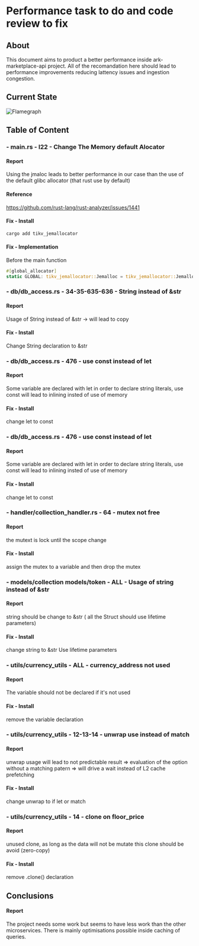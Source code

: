 # Performance task to do and code review to fix

## About 
This document aims to product a better performance inside ark-marketplace-api project. 
All of the recomandation here should lead to performance improvements reducing lattency issues and ingestion congestion. 

## Current State

![Flamegraph](./flamegraph.svg)

## Table of Content 

### - main.rs - l22 -  Change The Memory default Alocator 
#### Report
Using the jmaloc leads to better performance in our case than the use of the default glibc allocator (that rust use by default)
#### Reference 
https://github.com/rust-lang/rust-analyzer/issues/1441
#### Fix - Install
```bash
cargo add tikv_jemallocator
```
#### Fix - Implementation
Before the main function 
```rust
#[global_allocator]
static GLOBAL: tikv_jemallocator::Jemalloc = tikv_jemallocator::Jemalloc;
```

### - db/db_access.rs - 34-35-635-636 -  String instead of &str
#### Report
Usage of String instead of &str -> will lead to copy
#### Fix - Install
Change String declaration to &str

### - db/db_access.rs - 476 -  use const instead of let
#### Report
Some variable are declared with let in order to declare string literals, use const will lead to inlining insted of use of memory
#### Fix - Install
change let to const

### - db/db_access.rs - 476 -  use const instead of let
#### Report
Some variable are declared with let in order to declare string literals, use const will lead to inlining insted of use of memory
#### Fix - Install
change let to const

### - handler/collection_handler.rs - 64 -  mutex not free 
#### Report
the mutext is lock until the scope change
#### Fix - Install
assign the mutex to a variable and then drop the mutex

### - models/collection models/token - ALL -  Usage of string instead of &str
#### Report
string should be change to &str ( all the Struct should use lifetime parameters)
#### Fix - Install
change string to &str 
Use lifetime parameters

### - utils/currency_utils - ALL -  currency_address not used
#### Report
The variable should not be declared if it's not used
#### Fix - Install
remove the variable declaration

### - utils/currency_utils - 12-13-14 -  unwrap use instead of match
#### Report
unwrap usage will lead to not predictable result => evaluation of the option without a matching patern => will drive a wait instead of L2 cache prefetching
#### Fix - Install
change unwrap to if let or match

### - utils/currency_utils - 14 -  clone on floor_price
#### Report
unused clone, as long as the data will not be mutate this clone should be avoid (zero-copy)
#### Fix - Install
remove .clone() declaration

## Conclusions
#### Report
The project needs some work but seems to have less work than the other microservices.
There is mainly optimisations possible inside caching of queries. 
